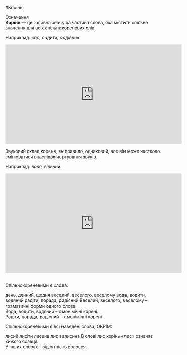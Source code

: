 #Корінь


<div class="space">
<div class="eoz-wrap">
<span class="eoz">Означення</span>
<div class="eoz-text">
<b>Корінь</b> — це головна значуща частина слова, яка мiстить спiльне значення для всiх спiльнокореневих слiв.
</div>
</div>
</div>


Наприклад: <i>сад, садити, садiвник</i>.

<div class="fluidMedia">
<iframe align="center" width="560" height="315" src="https://www.youtube.com/embed/o1cICj5CV5I" frameborder="0" allowfullscreen></iframe>
</div>
<div class="popup">
</div>


Звуковий склад кореня, як правило, однаковий, але вiн може частково змiнюватися внаслiдок чергування звукiв.


Наприклад: <i>воля, вiльний.</i>


<div class="fluidMedia">
<iframe align="center" width="560" height="315" src="https://www.youtube.com/embed/gdksUCPSsK4" frameborder="0" allowfullscreen></iframe>
</div>
<div class="popup">
</div>

<br>
<quiz correctLabel="correct" incorrectLabel="incorrect" checkLabel="check">
    <question text="">
        <p>Спільнокореневими є слова:</p>
        <answer correct>день, денний, щодня</answer>
        <answer>веселий, веселого, веселому</answer>
        <answer>вода, водити, водяний</answer>
        <answer>радіти, порада, радісний</answer>
        <explanation>
        Веселий, веселого, веселому – граматичні форми одного слова.<br>
Вода, водити, водяний – омонімічні корені.<br>
Радіти, порада, радісний – омонімічні корені
        </explanation>
    </question>
</quiz>


<br>
<quiz correctLabel="correct" incorrectLabel="incorrect" checkLabel="check">
    <question text="">
        <p>Спільнокореневими є всі наведені слова, ОКРІМ:</p>
        <answer>лисий</answer>
        <answer>лисіти</answer>
        <answer>лисина</answer>
        <answer correct>лис</answer>
        <answer>залисина</answer>
        <explanation>
       В слові лис корінь «лис» означає хижого ссавця.<br> У інших словах - відсутність волосся.
        </explanation>
    </question>
</quiz>


